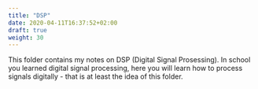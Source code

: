 ```yaml
---
title: "DSP"
date: 2020-04-11T16:37:52+02:00
draft: true
weight: 30
---
```


This folder contains my notes on DSP (Digital Signal Prosessing). In school you learned digital signal processing, here you will learn how to process signals digitally - that is at least the idea of this folder.